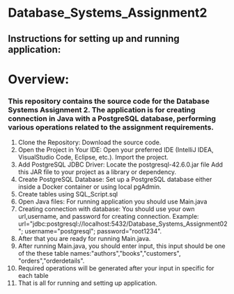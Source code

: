 # Database_Systems_Assignment2
## Instructions for setting up and running application:
# Overview:
### This repository contains the source code for the Database Systems Assignment 2. The application is for creating connection in Java with  a PostgreSQL database, performing various operations related to the assignment requirements.

1. Clone the Repository: Download the source code.
2. Open the Project in Your IDE:
Open your preferred IDE (IntelliJ IDEA, VisualStudio Code, Eclipse, etc.).
Import the project.
3. Add PostgreSQL JDBC Driver:
Locate the postgresql-42.6.0.jar file 
Add this JAR file to your project as a library or dependency.
4. Create PostgreSQL Database:
Set up a PostgreSQL database either inside a Docker container or using local pgAdmin.
5. Create tables using SQL_Script.sql
6. Open Java files: For running application you should use Main.java
7. Creating connection with database: You should use your own url,username, and password for creating connection. Example: url="jdbc:postgresql://localhost:5432/Database_Systems_Assignment02"; username="postgresql"; password="root1234".
8. After that you are ready for running Main.java.
9. After running Main.java, you should enter input, this input should be one of the these table names:"authors","books","customers", "orders","orderdetails".
10. Required operations will be generated after your input in specific for each table
11. That is all for running and setting up application.
